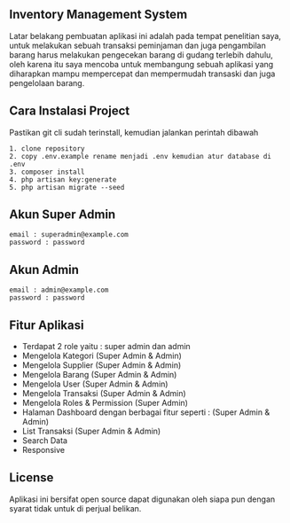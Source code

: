 ## Inventory Management System
Latar belakang pembuatan aplikasi ini adalah pada tempat penelitian saya, untuk melakukan sebuah transaksi peminjaman dan juga pengambilan barang harus melakukan pengecekan barang di gudang terlebih dahulu, oleh karena itu saya mencoba untuk membangung sebuah aplikasi yang diharapkan mampu mempercepat dan mempermudah transaski dan juga pengelolaan barang.

## Cara Instalasi Project

Pastikan git cli sudah terinstall, kemudian jalankan perintah dibawah
```
1. clone repository
2. copy .env.example rename menjadi .env kemudian atur database di .env
3. composer install
4. php artisan key:generate
5. php artisan migrate --seed
```

## Akun Super Admin
```
email : superadmin@example.com
password : password
```

## Akun Admin
```
email : admin@example.com
password : password
```

## Fitur Aplikasi 
- Terdapat 2 role yaitu : super admin dan admin
- Mengelola Kategori (Super Admin & Admin)
- Mengelola Supplier (Super Admin & Admin)
- Mengelola Barang (Super Admin & Admin)
- Mengelola User (Super Admin & Admin)
- Mengelola Transaksi (Super Admin & Admin)
- Mengelola Roles & Permission (Super Admin)
- Halaman Dashboard dengan berbagai fitur seperti : (Super Admin & Admin) 
- List Transaksi (Super Admin & Admin)
- Search Data
- Responsive

## License
Aplikasi ini bersifat open source dapat digunakan oleh siapa pun dengan syarat tidak untuk di perjual belikan.
